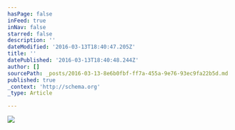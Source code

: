 ```yaml
---
hasPage: false
inFeed: true
inNav: false
starred: false
description: ''
dateModified: '2016-03-13T18:40:47.205Z'
title: ''
datePublished: '2016-03-13T18:40:48.244Z'
author: []
sourcePath: _posts/2016-03-13-8e6b0fbf-ff7a-455a-9e76-93ec9fa22b5d.md
published: true
_context: 'http://schema.org'
_type: Article

---
```

![](https://the-grid-user-content.s3-us-west-2.amazonaws.com/8a9e7291-c4d0-4b36-93e8-066b06b8b95a.jpg)